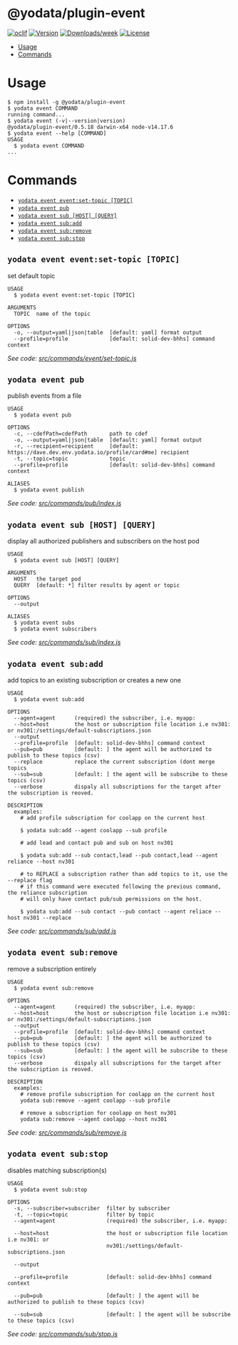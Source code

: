 @yodata/plugin-event
====================



[![oclif](https://img.shields.io/badge/cli-oclif-brightgreen.svg)](https://oclif.io)
[![Version](https://img.shields.io/npm/v/@yodata/plugin-event.svg)](https://npmjs.org/package/@yodata/plugin-event)
[![Downloads/week](https://img.shields.io/npm/dw/@yodata/plugin-event.svg)](https://npmjs.org/package/@yodata/plugin-event)
[![License](https://img.shields.io/npm/l/@yodata/plugin-event.svg)](https://github.com/yodata/yodata/blob/master/package.json)

<!-- toc -->
* [Usage](#usage)
* [Commands](#commands)
<!-- tocstop -->
# Usage
<!-- usage -->
```sh-session
$ npm install -g @yodata/plugin-event
$ yodata event COMMAND
running command...
$ yodata event (-v|--version|version)
@yodata/plugin-event/0.5.18 darwin-x64 node-v14.17.6
$ yodata event --help [COMMAND]
USAGE
  $ yodata event COMMAND
...
```
<!-- usagestop -->
# Commands
<!-- commands -->
* [`yodata event event:set-topic [TOPIC]`](#yodata-event-eventset-topic-topic)
* [`yodata event pub`](#yodata-event-pub)
* [`yodata event sub [HOST] [QUERY]`](#yodata-event-sub-host-query)
* [`yodata event sub:add`](#yodata-event-subadd)
* [`yodata event sub:remove`](#yodata-event-subremove)
* [`yodata event sub:stop`](#yodata-event-substop)

## `yodata event event:set-topic [TOPIC]`

set default topic

```
USAGE
  $ yodata event event:set-topic [TOPIC]

ARGUMENTS
  TOPIC  name of the topic

OPTIONS
  -o, --output=yaml|json|table  [default: yaml] format output
  --profile=profile             [default: solid-dev-bhhs] command context
```

_See code: [src/commands/event/set-topic.js](https://github.com/Yodata/yodata/blob/v0.5.18/src/commands/event/set-topic.js)_

## `yodata event pub`

publish events from a file

```
USAGE
  $ yodata event pub

OPTIONS
  -c, --cdefPath=cdefPath       path to cdef
  -o, --output=yaml|json|table  [default: yaml] format output
  -r, --recipient=recipient     [default: https://dave.dev.env.yodata.io/profile/card#me] recipient
  -t, --topic=topic             topic
  --profile=profile             [default: solid-dev-bhhs] command context

ALIASES
  $ yodata event publish
```

_See code: [src/commands/pub/index.js](https://github.com/Yodata/yodata/blob/v0.5.18/src/commands/pub/index.js)_

## `yodata event sub [HOST] [QUERY]`

display all authorized publishers and subscribers on the host pod

```
USAGE
  $ yodata event sub [HOST] [QUERY]

ARGUMENTS
  HOST   the target pod
  QUERY  [default: *] filter results by agent or topic

OPTIONS
  --output

ALIASES
  $ yodata event subs
  $ yodata event subscribers
```

_See code: [src/commands/sub/index.js](https://github.com/Yodata/yodata/blob/v0.5.18/src/commands/sub/index.js)_

## `yodata event sub:add`

add topics to an existing subscription or creates a new one

```
USAGE
  $ yodata event sub:add

OPTIONS
  --agent=agent      (required) the subscriber, i.e. myapp:
  --host=host        the host or subscription file location i.e nv301: or nv301:/settings/default-subscriptions.json
  --output
  --profile=profile  [default: solid-dev-bhhs] command context
  --pub=pub          [default: ] the agent will be authorized to publish to these topics (csv)
  --replace          replace the current subscription (dont merge topics
  --sub=sub          [default: ] the agent will be subscribe to these topics (csv)
  --verbose          dispaly all subscriptions for the target after the subscription is reoved.

DESCRIPTION
  examples:
    # add profile subscription for coolapp on the current host

    $ yodata sub:add --agent coolapp --sub profile

    # add lead and contact pub and sub on host nv301

    $ yodata sub:add --sub contact,lead --pub contact,lead --agent reliance --host nv301

    # to REPLACE a subscription rather than add topics to it, use the --replace flag
    # if this command were executed following the previous command, the reliance subscription
    # will only have contact pub/sub permissions on the host.

    $ yodata sub:add --sub contact --pub contact --agent reliace --host nv301 --replace
```

_See code: [src/commands/sub/add.js](https://github.com/Yodata/yodata/blob/v0.5.18/src/commands/sub/add.js)_

## `yodata event sub:remove`

remove a subscription entirely

```
USAGE
  $ yodata event sub:remove

OPTIONS
  --agent=agent      (required) the subscriber, i.e. myapp:
  --host=host        the host or subscription file location i.e nv301: or nv301:/settings/default-subscriptions.json
  --output
  --profile=profile  [default: solid-dev-bhhs] command context
  --pub=pub          [default: ] the agent will be authorized to publish to these topics (csv)
  --sub=sub          [default: ] the agent will be subscribe to these topics (csv)
  --verbose          dispaly all subscriptions for the target after the subscription is reoved.

DESCRIPTION
  examples:
    # remove profile subscription for coolapp on the current host
    yodata sub:remove --agent coolapp --sub profile

    # remove a subscription for coolapp on host nv301
    yodata sub:remove --agent coolapp --host nv301
```

_See code: [src/commands/sub/remove.js](https://github.com/Yodata/yodata/blob/v0.5.18/src/commands/sub/remove.js)_

## `yodata event sub:stop`

disables matching subscription(s)

```
USAGE
  $ yodata event sub:stop

OPTIONS
  -s, --subscriber=subscriber  filter by subscriber
  -t, --topic=topic            filter by topic
  --agent=agent                (required) the subscriber, i.e. myapp:

  --host=host                  the host or subscription file location i.e nv301: or
                               nv301:/settings/default-subscriptions.json

  --output

  --profile=profile            [default: solid-dev-bhhs] command context

  --pub=pub                    [default: ] the agent will be authorized to publish to these topics (csv)

  --sub=sub                    [default: ] the agent will be subscribe to these topics (csv)
```

_See code: [src/commands/sub/stop.js](https://github.com/Yodata/yodata/blob/v0.5.18/src/commands/sub/stop.js)_
<!-- commandsstop -->
